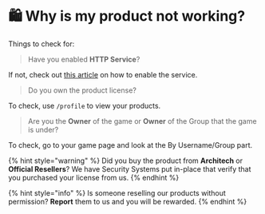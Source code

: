 # 🛍 Why is my product not working?

Things to check for:

> Have you enabled **HTTP Service**?

If not, check out [this article](how-to-enable-http-service.md) on how to enable the service.&#x20;

> Do you own the product license?&#x20;

To check, use `/profile` to view your products.

> Are you the **Owner** of the game or **Owner** of the Group that the game is under?

To check, go to your game page and look at the By Username/Group part.

{% hint style="warning" %}
Did you buy the product from **Architech** or **Official Resellers**? We have Security Systems put in-place that verify that you purchased your license from us. &#x20;
{% endhint %}

{% hint style="info" %}
Is someone reselling our products without permission? **Report** them to us and you will be rewarded.
{% endhint %}
